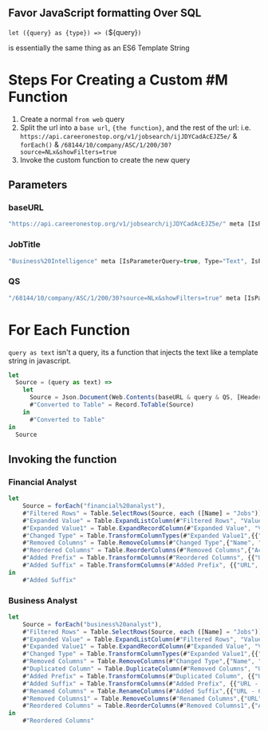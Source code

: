 ## Favor JavaScript formatting Over SQL

`let ({query} as {type}) => (`${query}`)`

is essentially the same thing as an ES6 Template String 

# Steps For Creating a Custom #M Function

1. Create a normal `from web` query
2. Split the url into a `base url`, `{the function}`, and the rest of the url:
  i.e. `https://api.careeronestop.org/v1/jobsearch/ijJDYCadAcEJZ5e/` & `forEach()` & `/68144/10/company/ASC/1/200/30?source=NLx&showFilters=true`
3. Invoke the custom function to create the new query


<!-- https://d.docs.live.net/b27236921334e482/Documents/2019/JobSearch/[Jobs-02-01-2019.xlsm]Query Index -->

## Parameters

### baseURL

```ts
"https://api.careeronestop.org/v1/jobsearch/ijJDYCadAcEJZ5e/" meta [IsParameterQuery=true, Type="Any", IsParameterQueryRequired=true]
```

### JobTitle

```ts
"Business%20Intelligence" meta [IsParameterQuery=true, Type="Text", IsParameterQueryRequired=true]
```

### QS

```ts
"/68144/10/company/ASC/1/200/30?source=NLx&showFilters=true" meta [IsParameterQuery=true, Type="Any", IsParameterQueryRequired=true]
```

# For Each Function

`query as text` isn't a query, its a function that injects the text like a template string in javascript.

```ts
let
  Source = (query as text) => 
    let
      Source = Json.Document(Web.Contents(baseURL & query & QS, [Headers=[Authorization="Bearer //Your Auth"]])),
      #"Converted to Table" = Record.ToTable(Source)
    in
      #"Converted to Table"
in
  Source
```

## Invoking the function

### Financial Analyst

```ts
let
    Source = forEach("financial%20analyst"),
    #"Filtered Rows" = Table.SelectRows(Source, each ([Name] = "Jobs")),
    #"Expanded Value" = Table.ExpandListColumn(#"Filtered Rows", "Value"),
    #"Expanded Value1" = Table.ExpandRecordColumn(#"Expanded Value", "Value", {"JvId", "JobTitle", "Company", "AccquisitionDate", "URL", "Location", "Fc"}, {"JvId", "JobTitle", "Company", "AccquisitionDate", "URL", "Location", "Fc"}),
    #"Changed Type" = Table.TransformColumnTypes(#"Expanded Value1",{{"JvId", type text}, {"JobTitle", type text}, {"Company", type text}, {"AccquisitionDate", type datetimezone}, {"URL", type text}, {"Location", type text}, {"Fc", type logical}}),
    #"Removed Columns" = Table.RemoveColumns(#"Changed Type",{"Name", "JvId", "Location", "Fc"}),
    #"Reordered Columns" = Table.ReorderColumns(#"Removed Columns",{"AccquisitionDate", "Company", "JobTitle", "URL"}),
    #"Added Prefix" = Table.TransformColumns(#"Reordered Columns", {{"URL", each "=HYPERLINK("" & _, type text}}),
    #"Added Suffix" = Table.TransformColumns(#"Added Prefix", {{"URL", each _ & "", "Apply Now")", type text}})
in
    #"Added Suffix"
```

### Business Analyst

```ts
let
    Source = forEach("business%20analyst"),
    #"Filtered Rows" = Table.SelectRows(Source, each ([Name] = "Jobs")),
    #"Expanded Value" = Table.ExpandListColumn(#"Filtered Rows", "Value"),
    #"Expanded Value1" = Table.ExpandRecordColumn(#"Expanded Value", "Value", {"JvId", "JobTitle", "Company", "AccquisitionDate", "URL", "Location", "Fc"}, {"JvId", "JobTitle", "Company", "AccquisitionDate", "URL", "Location", "Fc"}),
    #"Changed Type" = Table.TransformColumnTypes(#"Expanded Value1",{{"JvId", type text}, {"JobTitle", type text}, {"Company", type text}, {"AccquisitionDate", type datetimezone}, {"URL", type text}, {"Location", type text}, {"Fc", type logical}}),
    #"Removed Columns" = Table.RemoveColumns(#"Changed Type",{"Name", "JvId"}),
    #"Duplicated Column" = Table.DuplicateColumn(#"Removed Columns", "URL", "URL - Copy"),
    #"Added Prefix" = Table.TransformColumns(#"Duplicated Column", {{"URL - Copy", each "=HYPERLINK("" & _, type text}}),
    #"Added Suffix" = Table.TransformColumns(#"Added Prefix", {{"URL - Copy", each _ & "", "Apply Now")", type text}}),
    #"Renamed Columns" = Table.RenameColumns(#"Added Suffix",{{"URL - Copy", "Apply Now"}}),
    #"Removed Columns1" = Table.RemoveColumns(#"Renamed Columns",{"URL", "Location", "Fc"}),
    #"Reordered Columns" = Table.ReorderColumns(#"Removed Columns1",{"AccquisitionDate", "Company", "JobTitle", "Apply Now"})
in
    #"Reordered Columns"
```
